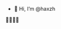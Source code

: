 - 👋 Hi, I’m @haxzh


👋👋👋👋







<!---
haxzh/haxzh is a ✨ special ✨ repository because its `README.md` (this file) appears on your GitHub profile.
You can click the Preview link to take a look at your changes.
--->
